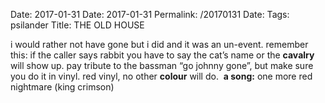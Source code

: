 Date: 2017-01-31
Date: 2017-01-31
Permalink: /20170131
Date: 
Tags: psilander
Title: THE OLD HOUSE
  
i would rather not have gone but i did and it was an un-event. remember this: if the caller says rabbit you have to say the cat’s name or the **cavalry** will show up. pay tribute to the bassman “go johnny gone”, but make sure you do it in vinyl. red vinyl, no other **colour** will do. 
**a song:** one more red nightmare (king crimson)
